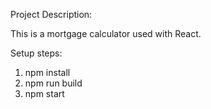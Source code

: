 Project Description:

This is a mortgage calculator used with React.

Setup steps:

1) npm install
2) npm run build
3) npm start